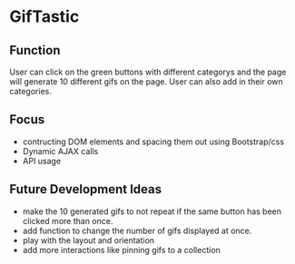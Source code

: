 # GifTastic

## Function

User can click on the green buttons with different categorys and the page will generate 10 different gifs on the page. User can also add in their own categories. 

## Focus

* contructing DOM elements and spacing them out using Bootstrap/css
* Dynamic AJAX calls
* API usage

## Future Development Ideas

* make the 10 generated gifs to not repeat if the same button has been clicked more than once. 
* add function to change the number of gifs displayed at once.
* play with the layout and orientation
* add more interactions like pinning gifs to a collection

